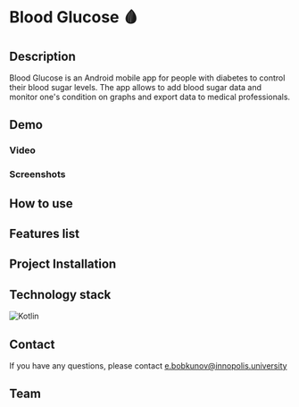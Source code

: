 # Blood Glucose 🩸

## Description

Blood Glucose is an Android mobile app for people with diabetes to control their blood sugar levels.
The app allows to add blood sugar data and monitor one's condition on graphs and export data to medical professionals.

## Demo

### Video

### Screenshots

## How to use

## Features list

## Project Installation

## Technology stack

![Kotlin](https://img.shields.io/badge/kotlin-%237F52FF.svg?style=for-the-badge&logo=kotlin&logoColor=white)

## Contact

If you have any questions, please contact
[e.bobkunov@innopolis.university](mailto:e.bobkunov@innopolis.university)

## Team
